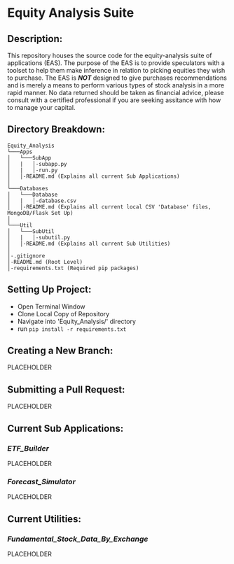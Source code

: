 # Equity Analysis Suite
## Description:
This repository houses the source code for the equity-analysis suite of applications (EAS). The purpose of the EAS is to
provide speculators with a toolset to help them make inference in relation to picking equities they wish to purchase.
The EAS is _**NOT**_ designed to give purchases recommendations and is merely a means to perform various types of stock 
analysis in a more rapid manner. No data returned should be taken as financial advice, please consult with a certified 
professional if you are seeking assitance with how to manage your capital.

## Directory Breakdown:
```
Equity_Analysis
└───Apps
│   └───SubApp
│   |   │-subapp.py
│   |   │-run.py
│   │-README.md (Explains all current Sub Applications)
│   
└───Databases
│   └───Database
│   |   │-database.csv
│   │-README.md (Explains all current local CSV 'Database' files, MongoDB/Flask Set Up)
│   
└───Util
│   └───SubUtil
│   |   │-subutil.py
│   │-README.md (Explains all current Sub Utilities) 
│
│-.gitignore
│-README.md (Root Level)
│-requirements.txt (Required pip packages)
```

## Setting Up Project: 
- Open Terminal Window
- Clone Local Copy of Repository
- Navigate into 'Equity_Analysis/' directory
- run `pip install -r requirements.txt`

## Creating a New Branch:
PLACEHOLDER

## Submitting a Pull Request:
PLACEHOLDER

## Current Sub Applications:
### _ETF_Builder_
PLACEHOLDER
### _Forecast_Simulator_
PLACEHOLDER


## Current Utilities:
### _Fundamental_Stock_Data_By_Exchange_
PLACEHOLDER

